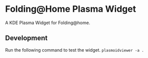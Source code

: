# Folding@Home Plasma Widget

A KDE Plasma Widget for Folding@home.

## Development
Run the following command to test the widget.
`plasmoidviewer -a .`
